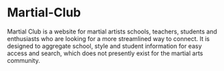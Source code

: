 Martial-Club
============

Martial Club is a website for martial artists schools, teachers, students and enthusiasts who are looking for a more streamlined way to connect.  It is designed to aggregate school, style and student information for easy access and search, which does not presently exist for the martial arts community.
